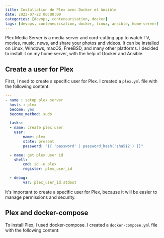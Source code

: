 ```yaml
---
title: Installation de Plex avec Docker et Ansible
date: 2023-07-22 00:00:00
categories: [devops, conteneurisation, docker]
tags: [devops, conteneurisation, docker, linux, ansible, home-server]
---
```


Plex Media Server is a media server and cord-cutting app to watch TV, movies, music, news, and share your photos and videos. It can be installed on Linux, Windows, macOS, FreeBSD, and many other platforms. I decided to install it on my home server, with the help of Docker and Ansible.

## Create a user for Plex

First, I need to create a specific user for Plex. I created a `plex.yml` file with the following content:

```yaml
---
- name : setup plex server
  hosts : plex
  become: yes
  become_method: sudo

  tasks:
  - name: create plex user
    user:
        name: plex
        state: present
        password: "{{ 'password' | password_hash('sha512') }}" 

  - name: get plex user id 
    shell:
        cmd: id -u plex
        register: plex_user_id

  - debug:
        var: plex_user_id.stdout
```

It's important to create a specific user for Plex, because it will be easier to manage permissions and security.

## Plex and docker-compose

To install Plex, I used docker-compose. I created a `docker-compose.yml` file with the following content:

```yaml